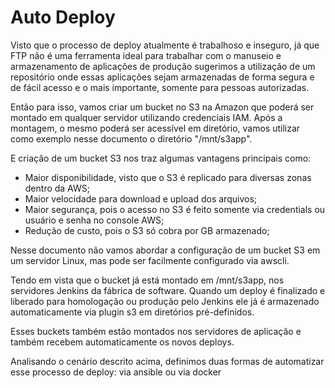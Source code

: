 # Auto Deploy

Visto que o processo de deploy atualmente é trabalhoso e inseguro, já que FTP não é uma ferramenta ideal para trabalhar com o manuseio e armazenamento de aplicações de produção
sugerimos a utilização de um repositório onde essas aplicações sejam armazenadas de forma segura e de fácil acesso e o mais importante, somente para pessoas autorizadas.

Então para isso, vamos criar um bucket no S3 na Amazon que poderá ser montado em qualquer servidor utilizando credenciais IAM. Após a montagem, o mesmo poderá ser acessível
em diretório, vamos utilizar como exemplo nesse documento o diretório "/mnt/s3app".

E criação de um bucket S3 nos traz algumas vantagens principais como:

* Maior disponibilidade, visto que o S3 é replicado para diversas zonas dentro da AWS;
* Maior velocidade para download e upload dos arquivos;
* Maior segurança, pois o acesso no S3 é feito somente via credentials ou usuário e senha no console AWS;
* Redução de custo, pois o S3 só cobra por GB armazenado;

Nesse documento não vamos abordar a configuração de um bucket S3 em um servidor Linux, mas pode ser facilmente configurado via awscli.

Tendo em vista que o bucket já está montado em /mnt/s3app, nos servidores Jenkins da fábrica de software. Quando um deploy é finalizado e liberado para homologação ou produção
pelo Jenkins ele já é armazenado automaticamente via plugin s3 em diretórios pré-definidos.

Esses buckets também estão montados nos servidores de aplicação e também recebem automaticamente os novos deploys.

Analisando o cenário descrito acima, definimos duas formas de automatizar esse processo de deploy: via ansible ou via docker





